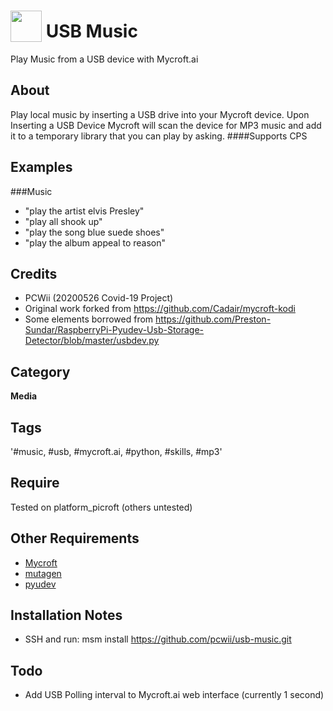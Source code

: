 # <img src='https://raw.githack.com/FortAwesome/Font-Awesome/master/svgs/solid/music.svg' card_color='#40DBB0' width='50' height='50' style='vertical-align:bottom'/> USB Music
Play Music from a USB device with Mycroft.ai

## About 
Play local music by inserting a USB drive into your Mycroft device. Upon Inserting a USB Device Mycroft
will scan the device for MP3 music and add it to a temporary library that you can play by asking. 
####Supports CPS
## Examples
###Music
* "play the artist elvis Presley"
* "play all shook up"
* "play the song blue suede shoes"
* "play the album appeal to reason"

## Credits 
* PCWii (20200526 Covid-19 Project)
* Original work forked from https://github.com/Cadair/mycroft-kodi
* Some elements borrowed from https://github.com/Preston-Sundar/RaspberryPi-Pyudev-Usb-Storage-Detector/blob/master/usbdev.py
## Category
**Media**
## Tags
'#music, #usb, #mycroft.ai, #python, #skills, #mp3'
## Require 
Tested on platform_picroft (others untested) 
## Other Requirements
- [Mycroft](https://docs.mycroft.ai/installing.and.running/installation)
- [mutagen](https://mutagen.readthedocs.io/en/latest/)
- [pyudev](https://pyudev.readthedocs.io/en/latest/)
## Installation Notes
- SSH and run: msm install https://github.com/pcwii/usb-music.git
## Todo
- Add USB Polling interval to Mycroft.ai web interface (currently 1 second)